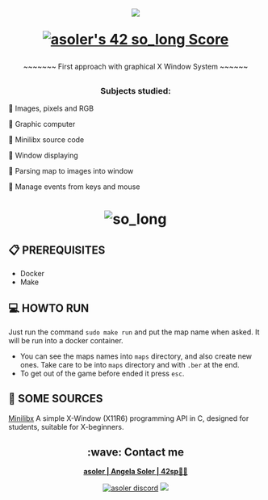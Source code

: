 
<h1  align="center">
  <img src=https://github.com/angelasoler/minha_quebrada/tree/main/Assets/Images>  
  
  [![asoler's 42 so_long Score](https://badge42.vercel.app/api/v2/cl263316l006809l0mxrfwgrw/project/2642883)](https://github.com/JaeSeoKim/badge42)
</h1>

<p align="center">
     ~~~~~~~   First approach with graphical X Window System   ~~~~~~
</p>

## <h3 align="center">Subjects studied:</h3>
<p>

💠 Images, pixels and RGB

💠 Graphic computer

💠 Minilibx source code 

💠 Window displaying

💠 Parsing map to images into window

💠 Manage events from keys and mouse

</p>

<h1  align="center">

![so_long](https://user-images.githubusercontent.com/53455663/184430263-008b5ec8-31bc-4bf3-8355-f8ee378c9492.png)

</h1>

## :clipboard: PREREQUISITES

- Docker
- Make

## :computer: HOWTO RUN

Just run the command `sudo make run` and put the map name when asked. It will be run into a docker container.

- You can see the maps names into `maps` directory, and also create new ones. Take care to be into `maps` directory and with `.ber` at the end.
- To get out of the game before ended it press `esc`.

## :gem: SOME SOURCES

[Minilibx](https://github.com/42Paris/minilibx-linux) A simple X-Window (X11R6) programming API in C, designed for students, suitable for X-beginners.

<h2  align="center">:wave: Contact me</h2>
<p  align="center">
  <strong> <a href="mailto:asoler@student.42sp.org.br"/>asoler | Angela Soler | 42sp👨‍🚀</a></strong>
  <p align="center">
    <a href="https://discordapp.com/users/AngelaSol#1460"><img src="https://img.shields.io/badge/Discord-5865F2?style=for-the-badge&logo=discord&logoColor=white" alt="asoler discord"/></a>
    <a href="https://www.linkedin.com/in/angela-soler-982753212/"><img src="https://img.shields.io/badge/LinkedIn-0077B5?style=for-the-badge&logo=linkedin&logoColor=white"/></a>
  </p>
</p>
